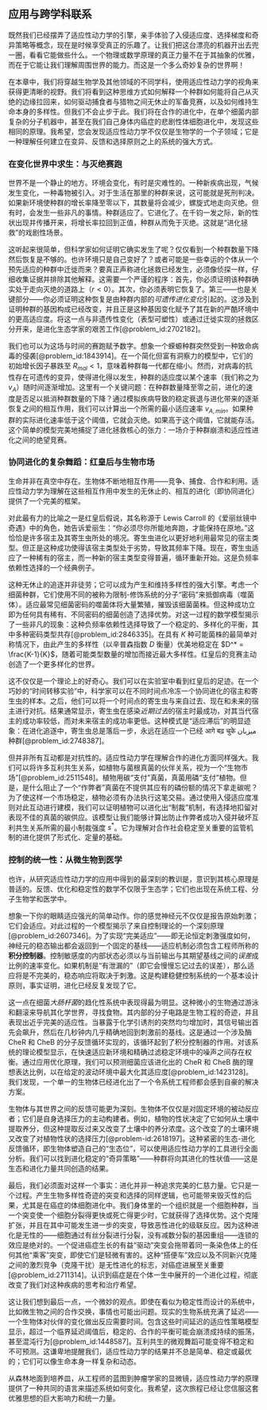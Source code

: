 ## 应用与跨学科联系

既然我们已经摆弄了适应性动力学的引擎，亲手体验了入侵适应度、选择梯度和奇异策略等概念，现在是时候享受真正的乐趣了。让我们把这台漂亮的机器开出去兜一圈，看看它能做些什么。一个物理或数学原理的真正力量不在于其抽象的优雅，而在于它能让我们理解周围世界的能力。而这是一个多么奇妙复杂的世界啊！

在本章中，我们将穿越生物学及其他领域的不同学科，使用适应性动力学的视角来获得更清晰的视野。我们将看到这种思维方式如何解释一个种群如何能将自己从灭绝的边缘拉回来，如何驱动捕食者与猎物之间无休止的军备竞赛，以及如何维持生命本身的多样性。但我们不会止步于此。我们将在合作的进化中，在单个细菌内部复杂的分子机器中，甚至在我们自己身体内癌症的悲剧性体细胞进化中，发现这些相同的原理。我希望，您会发现适应性动力学不仅仅是生物学的一个子领域；它是一种理解任何建立在变异、反馈和选择原则之上的系统的强大方式。

### 在变化世界中求生：与灭绝赛跑

世界不是一个静止的地方。环境会变化，有时是灾难性的。一种新疾病出现，气候发生变化，一种毒物被引入。对于生活在那里的种群来说，这可能就是死刑判决。如果新环境使种群的增长率降至零以下，其数量将会减少，螺旋式地走向灭绝。但有时，会发生一些非凡的事情。种群适应了。它进化了。在千钧一发之际，新的性状出现并传播开来，将增长率拉回到正值，种群从而免于灭绝。这就是“进化拯救”的戏剧性场景。

这听起来很简单，但科学家如何证明它确实发生了呢？仅仅看到一个种群数量下降然后恢复是不够的。也许环境只是自己变好了？或者可能是一些幸运的个体从一个预先适应的种群中迁徙而来？要真正声称进化拯救已经发生，必须像侦探一样，仔细收集证据并排除其他解释。这需要一个严谨的程序：首先，你必须证明该种群确实处于走向灭绝的道路上（$r \lt 0$）。其次，你必须表明它恢复了。第三——也是关键部分——你必须证明这种恢复是由种群内部的*可遗传进化变化*引起的。这涉及到证明种群的基因构成已经改变，并且正是这种基因变化赋予了其在新的严酷环境中的更高适应度。将这一点与非遗传性变化（表型可塑性）或通过迁徙实现的拯救区分开来，是进化生态学家的艰苦工作[@problem_id:2702182]。

我们也可以为这场与时间的赛跑赋予数字。想象一个蝾螈种群突然受到一种致命病毒的侵袭[@problem_id:1843914]。在一个简化但富有洞察力的模型中，它们的初始增长因子暴跌至 $R_{mal} \lt 1$，意味着种群每一代都在缩小。然而，对病毒的抗性存在可遗传的变异，使得进化得以发生，种群的适应度以某个速率（我们称之为 $v_A$）随时间逐渐增加。这里有一个关键问题：在种群数量降至零之前，进化的速度是否足以抵消种群数量的下降？通过模拟疾病导致的稳定衰退与进化带来的逐渐恢复之间的相互作用，我们可以计算出一个所需的最小适应速率 $v_{A, min}$。如果种群的实际进化速率低于这个阈值，它就会灭绝。如果高于这个阈值，它就能存活。这个简单的模型完美地捕捉了进化拯救核心的张力：一场介于种群崩溃和适应性进化之间的绝望竞赛。

### 协同进化的复杂舞蹈：红皇后与生物市场

生命并非在真空中存在。生物体不断地相互作用——竞争、捕食、合作和利用。适应性动力学为理解在这些相互作用中发生的无休止的、相互的进化（即协同进化）提供了一个完美的框架。

对此最有力的比喻之一是红皇后假说，其名称源于 Lewis Carroll 的《爱丽丝镜中奇遇》中的角色，她告诉爱丽生：“你必须尽你所能地奔跑，才能保持在原地。”这恰恰是许多宿主及其寄生虫所处的境况。寄生虫进化以更好地利用最常见的宿主类型。但正是这种成功使得该宿主类型处于劣势，导致其频率下降。现在，寄生虫适应了一种稀有的宿主，而一种新的宿主类型变得普遍，循环重新开始。这是负频率依赖性选择的一个经典例子。

这种无休止的追逐并非徒劳；它可以成为产生和维持多样性的强大引擎。考虑一个细菌种群，它们使用不同的被称为限制-修饰系统的分子“密码”来抵御病毒（噬菌体）。适应最常见细菌密码的噬菌体将大量繁殖，摧毁该细菌菌株。但这种成功立即为任何具有稀有、不同密码的细菌创造了选择优势。对这一过程的数学模型揭示了一些非凡的现象：这种负频率依赖性选择导致了一个稳定的、多样化的平衡，其中多种密码类型共存[@problem_id:2846335]。在具有 $K$ 种可能菌株的最简单对称情况下，由此产生的多样性（以辛普森指数 $D$ 衡量）优美地稳定在 $D^* = \frac{K-1}{K}$，随着可能类型数量的增加而接近最大多样性。红皇后的竞赛主动创造了一个更多样化的世界。

这不仅仅是一个理论上的好奇心。我们可以在实验室中看到红皇后的足迹。在一个巧妙的“时间转移实验”中，科学家可以在不同时间点冷冻一个协同进化的宿主和寄生虫的样本。之后，他们可以将一个时间点的寄生虫与来自过去、现在和未来的宿主进行对抗。结果通常显示，寄生虫在感染*近期过去*的宿主时最成功，对其当代宿主的成功率较低，而对未来宿主的成功率更低。这种模式是“适应滞后”的明显迹象：在进化追逐中，寄生虫总是落后一步，永远在适应一个已经 आगे बढ़ चुके میزبان种群[@problem_id:2748387]。

但并非所有互动都是对抗性的。适应性动力学在理解合作的进化方面同样强大。我们可以将许多互利共生关系，如植物与菌根真菌的伙伴关系，视为一个“生物市场”[@problem_id:2511548]。植物用碳“支付”真菌，真菌用磷“支付”植物。但是，是什么阻止了一个“作弊者”真菌在不提供其应有的磷份额的情况下拿走碳呢？为了使这样一个市场稳定，植物必须有办法执行这笔交易。通过使用入侵适应度准则对此互动进行建模，我们可以证明植物可以进化出“制裁”机制，有选择地扣留对表现不佳的真菌的碳供应。该模型让我们能够计算出防止作弊者成功入侵并破坏互利共生关系所需的最小制裁强度 $s^*$。它为理解对合作社会稳定至关重要的监管机制的进化提供了形式化、定量的基础。

### 控制的统一性：从微生物到医学

也许，从研究适应性动力学的应用中得到的最深刻的教训是，意识到其核心原理是普适的。反馈、优化和稳定性的数学不仅限于生态学；它们也出现在系统工程、分子生物学和医学中。

想象一下你的眼睛适应强光的简单动作。你的感觉神经元不仅仅是报告原始刺激；它们会适应。对此过程的一个模型揭示了来自控制理论的一个深刻原理[@problem_id:2607346]。为了实现“完美适应”——即无论恒定刺激强度如何，神经元的稳态输出都会返回到一个固定的基线——适应机制必须包含工程师所称的**积分控制器**。控制敏感度的内部状态必须以与当前输出与其期望基线之间的*误差*成比例的速率变化。如果机制是“有泄漏的”（即它会慢慢忘记过去的误差），那么适应将是不完美的，稳态响应将取决于刺激。这是构建稳健控制系统的一个基本设计原则，事实证明，进化已经反复发现了它。

这一点在细菌*大肠杆菌*的趋化性系统中表现得最为明显。这种微小的生物通过游泳和翻滚来导航其化学世界，寻找食物。其内部的分子电路是生物工程的奇迹，并且表现出近乎完美的适应性。当暴露于化学引诱剂的突然均匀增加时，其信号输出首先会飙升，然后在几秒钟内几乎精确地回到刺激前的基线。这是通过一个涉及酶 CheR 和 CheB 的分子反馈循环实现的，该循环起到了积分控制器的作用。对该系统的理论模型显示，在快速适应新环境和精确过滤稳定环境中的噪声之间存在权衡。通过应用优化原理，我们可以预测细菌应该进化出的 CheR 和 CheB 酶的理想表达比例，以在给定的波动环境中最大化其适应度[@problem_id:1423128]。我们发现，一个单一的生物体已经进化出了一个令系统工程师都会感到自豪的解决方案。

生物体与其世界之间的反馈可能更为深刻。生物体不仅仅是对固定环境的被动反应者；它们是自身选择压力的主动构建者。例如，植物的性状决定了它如何从土壤中提取养分，但这种提取反过来又改变了土壤中的养分浓度。这个改变了的土壤环境又改变了对植物性状的选择压力[@problem-id:2618197]。这种紧密的生态-进化反馈循环，即生物体塑造自己的“生态位”，可以使用适应性动力学的工具进行全面分析。我们可以找到进化稳定的“奇异策略”——种群将向其进化的性状值——这是生态和进化力量共同创造的结果。

最后，我们必须面对这样一个事实：进化并非一种追求完美的仁慈力量。它只是一个过程。产生生物多样性奇迹的突变和选择的同样逻辑，也可能带来毁灭性的后果，尤其是在癌症的体细胞进化中。我们身体里的一个组织就是一个细胞种群，当一个突变使一个细胞分裂得更快或死亡得更少时，它就获得了选择优势。这个克隆扩张，并且在其中可能发生进一步的突变，导致恶性进化的级联反应。因为这种进化是无性的——细胞通过有丝分裂进行分裂，没有减数分裂的基因重组——连锁的效应是绝对的。一个促进癌症生长的有益“驱动”突变会拖带着同一条染色体上的任何其他“乘客”突变，即使它们是轻微有害的。这种“搭便车”效应以及不同新兴克隆之间的激烈竞争（克隆干扰）是无性进化的标志，对癌症进展至关重要[@problem_id:2711314]。认识到癌症是在个体一生中展开的一个进化过程，彻底改变了我们对这种疾病的思考和治疗希望。

这让我们想到最后一点，一个微妙的观点。即使在看似为稳定性而设计的系统中，比如微生物之间的合作交换，事情也可能出问题。现实的生物系统充满了延迟——一个生物体对伙伴的变化做出反应需要时间。包含这些时间延迟的适应性策略模型显示，超过一个临界延迟阈值后，稳定的、合作的平衡可能会崩溃成持续的振荡，甚至混沌行为[@problem_id:1448587]。互利共生的微观舞蹈可能变得不稳定和不可预测。这谦卑地提醒我们，适应性动力学的结果并不总是简单、稳定或最优的；它们可以像生命本身一样复杂和动态。

从森林地面到培养皿，从工程师的蓝图到肿瘤学家的显微镜，适应性动力学的原理提供了一种共同的语言来描述系统如何变化。我希望，这次旅程已经让您信服这套优雅思想的巨大影响力和统一力量。